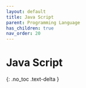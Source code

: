 ```yaml
---
layout: default
title: Java Script
parent: Programming Language
has_children: true
nav_order: 20
---
```


# Java Script

{: .no_toc .text-delta }